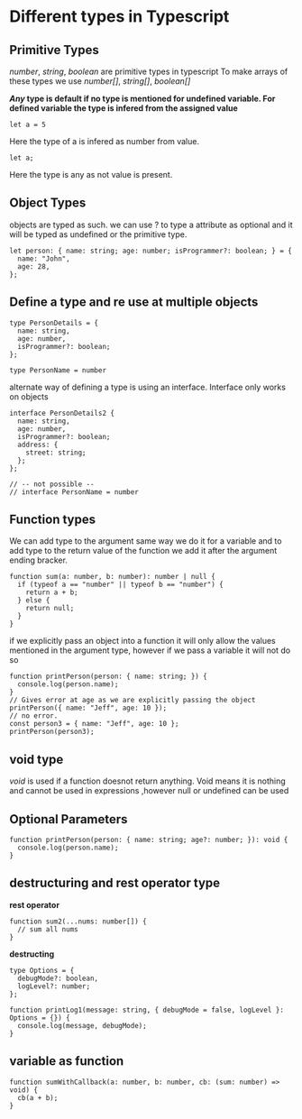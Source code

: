# Different types in Typescript

## Primitive Types

_number_, _string_, _boolean_ are primitive types in typescript
To make arrays of these types we use _number[]_, _string[]_, _boolean[]_

**_Any_ type is default if no type is mentioned for undefined variable.
For defined variable the type is infered from the assigned value**

```JSX
let a = 5
```

Here the type of a is infered as number from value.

```JSX
let a;
```

Here the type is any as not value is present.

## Object Types

objects are typed as such. we can use ? to type a attribute as optional and it will be typed as undefined or the primitive type.

```JSX
let person: { name: string; age: number; isProgrammer?: boolean; } = {
  name: "John",
  age: 28,
};
```

## Define a type and re use at multiple objects

```JSX
type PersonDetails = {
  name: string,
  age: number,
  isProgrammer?: boolean;
};

type PersonName = number
```

alternate way of defining a type is using an interface. Interface only works on objects

```JSX
interface PersonDetails2 {
  name: string,
  age: number,
  isProgrammer?: boolean;
  address: {
    street: string;
  };
};

// -- not possible --
// interface PersonName = number
```

## Function types

We can add type to the argument same way we do it for a variable and to add type to the return value of the function we add it after the argument ending bracker.

```JSX
function sum(a: number, b: number): number | null {
  if (typeof a == "number" || typeof b == "number") {
    return a + b;
  } else {
    return null;
  }
}
```

if we explicitly pass an object into a function it will only allow the values mentioned in the argument type, however if we pass a variable it will not do so

```JSX
function printPerson(person: { name: string; }) {
  console.log(person.name);
}
// Gives error at age as we are explicitly passing the object
printPerson({ name: "Jeff", age: 10 });
// no error.
const person3 = { name: "Jeff", age: 10 };
printPerson(person3);
```

## void type

_void_ is used if a function doesnot return anything.
Void means it is nothing and cannot be used in expressions ,however null or undefined can be used

## Optional Parameters

```JSX
function printPerson(person: { name: string; age?: number; }): void {
  console.log(person.name);
}
```

## destructuring and rest operator type

**rest operator**

```JSX
function sum2(...nums: number[]) {
  // sum all nums
}
```

**destructing**

```JSX
type Options = {
  debugMode?: boolean,
  logLevel?: number;
};

function printLog1(message: string, { debugMode = false, logLevel }: Options = {}) {
  console.log(message, debugMode);
}
```

## variable as function

```JSX
function sumWithCallback(a: number, b: number, cb: (sum: number) => void) {
  cb(a + b);
}
```

